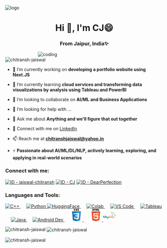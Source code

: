 ![logo]( https://images.unsplash.com/photo-1504805572947-34fad45aed93?q=80&w=1000&auto=format&fit=crop&ixlib=rb-4.0.3&ixid=M3wxMjA3fDB8MHxzZWFyY2h8Mnx8ZmFjZWJvb2slMjBjb3ZlcnxlbnwwfHwwfHx8MA%3D%3D )
<h1 align="center">Hi 👋, I'm CJ😄</h1>
<h3 align="center">From Jaipur, India✨</h3>

<img align="right" alt="coding" width="400" src="https://user-images.githubusercontent.com/55389276/140866485-8fb1c876-9a8f-4d6a-98dc-08c4981eaf70.gif">

<p align="left"> <img src="https://komarev.com/ghpvc/?username=chitransh-jaiswal&label=Profile%20views&color=0e75b6&style=flat" alt="chitransh-jaiswal" /> </p>

- 🔭 I’m currently working on **developing a portfolio website using Next.JS**

- 🌱 I’m currently learning **cloud services and transforming data visualizations by analysis using Tableau and PowerBI**

- 👯 I’m looking to collaborate on **AI/ML and Business Applications**

- 🤔 I’m looking for help with ...

- 🧠 Ask me about **Anything and we'll figure that out together**
  
- 💬 Connect with me on [LinkedIn](https://www.linkedin.com/in/jaiswal-chitransh/)

- 📫 Reach me at **chitranshjaiswal@yahoo.in**

- ⚡ **Passionate about AI/ML/DL/NLP, actively learning, exploring, and applying in real-world scenarios**

<h3 align="left">Connect with me:</h3>
<p align="left">
<a href="https://www.linkedin.com/in/jaiswal-chitransh/" target="blank"><img align="center" src="https://raw.githubusercontent.com/rahuldkjain/github-profile-readme-generator/master/src/images/icons/Social/linked-in-alt.svg" alt="ID - jaiswal-chitransh" height="30" width="40" /></a>
<a href="https://instagram.com/" target="blank"><img align="center" src="https://raw.githubusercontent.com/rahuldkjain/github-profile-readme-generator/master/src/images/icons/Social/instagram.svg" alt="ID - CJ" height="30" width="40" /></a>
<a href="https://leetcode.com/DearPerfection/" target="blank"><img align="center" src="https://raw.githubusercontent.com/rahuldkjain/github-profile-readme-generator/master/src/images/icons/Social/leet-code.svg" alt="ID - DearPerfection" height="30" width="40" /></a>
</p>

<h3 align="left">Languages and Tools:</h3>
<p align="left"> 
<a href="https://en.wikipedia.org/wiki/C%2B%2B" target="_blank" rel="noreferrer"> <img src="https://upload.wikimedia.org/wikipedia/commons/1/18/ISO_C%2B%2B_Logo.svg" alt="C++" width="40" height="40"/> </a> 
&emsp;
<a href="https://en.wikipedia.org/wiki/Python_(programming_language)" target="_blank" rel="noreferrer"> <img src="https://upload.wikimedia.org/wikipedia/commons/thumb/0/0a/Python.svg/2048px-Python.svg.png" alt="Python" width="40" height="40"/> </a> 
<a href="https://en.wikipedia.org/wiki/Hugging_Face" target="_blank" rel="noreferrer"> <img src="https://huggingface.co/datasets/huggingface/brand-assets/resolve/main/hf-logo.png" alt="HuggingFace" width="40" height="40"/> </a>
&emsp;
<a href="https://colab.google/" target="_blank" rel="noreferrer"> <img src="https://colab.research.google.com/img/colab_favicon_256px.png" alt="Colab" width="40" height="40"/> </a>
&emsp;
<a href="https://code.visualstudio.com/" target="_blank" rel="noreferrer"> <img src="https://upload.wikimedia.org/wikipedia/commons/thumb/9/9a/Visual_Studio_Code_1.35_icon.svg/1200px-Visual_Studio_Code_1.35_icon.svg.png" alt="VS Code" width="40" height="40"/> </a>
&emsp;
<a href="https://en.wikipedia.org/wiki/Tableau_Software" target="_blank" rel="noreferrer"> <img src="https://cdn.worldvectorlogo.com/logos/tableau-software.svg" alt="Tableau" width="40" height="40"/> </a>
&emsp;
<a href="https://en.wikipedia.org/wiki/Java_(programming_language)" target="_blank" rel="noreferrer"> <img src="https://nerdysoft.com/wp-content/uploads/2021/11/java-14-1.svg" alt="Java" width="40" height="40"/> </a>
&emsp;
<a href="https://en.wikipedia.org/wiki/Android_software_development" target="_blank" rel="noreferrer"> <img src="https://upload.wikimedia.org/wikipedia/commons/thumb/c/c1/Android_Studio_icon_%282023%29.svg/1200px-Android_Studio_icon_%282023%29.svg.png" alt="Android Dev" width="40" height="40"/> </a>
&emsp;
<a href="https://en.wikipedia.org/wiki/CSS" target="_blank" rel="noreferrer"> <img src="https://raw.githubusercontent.com/devicons/devicon/master/icons/css3/css3-original-wordmark.svg" alt="CSS3" width="40" height="40"/> </a> 
&emsp;
<a href="https://en.wikipedia.org/wiki/HTML5" target="_blank" rel="noreferrer"> <img src="https://raw.githubusercontent.com/devicons/devicon/master/icons/html5/html5-original-wordmark.svg" alt="HTML5" width="40" height="40"/> </a>  <a href="https://en.wikipedia.org/wiki/MySQL" target="_blank" rel="noreferrer"> <img src="https://raw.githubusercontent.com/devicons/devicon/master/icons/mysql/mysql-original-wordmark.svg" alt="mysql" width="40" height="40"/> </a> </p>

<p><img align="left" src="https://github-readme-stats.vercel.app/api/top-langs?username=chitransh-jaiswal&show_icons=true&locale=en&layout=compact" alt="chitransh-jaiswal" /></p>

<p>&nbsp;<img align="center" src="https://github-readme-stats.vercel.app/api?username=chitransh-jaiswal&show_icons=true&locale=en" alt="chitransh-jaiswal" /></p>

<p><img align="center" src="https://github-readme-streak-stats.herokuapp.com/?user=chitransh-jaiswal&" alt="chitransh-jaiswal" /></p>








